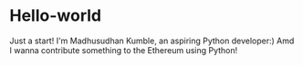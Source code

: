 # Hello-world
Just a start!
I'm Madhusudhan Kumble, an aspiring Python developer:)
Amd I wanna contribute something to the Ethereum using Python!
